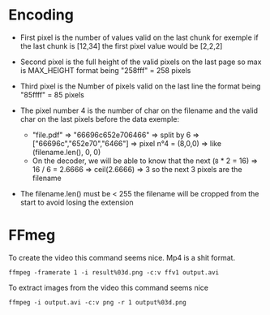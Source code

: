 # Encoding

- First pixel is the number of values valid on the last chunk for exemple if the last chunk is [12,34] the first pixel value would be [2,2,2]
- Second pixel is the full height of the valid pixels on the last page so max is MAX_HEIGHT format being "258fff" = 258 pixels
- Third pixel is the Number of pixels valid on the last line the format being "85ffff" = 85 pixels

- The pixel number 4 is the number of char on the filename and the valid char on the last pixels before the data exemple:

  - "file.pdf" => "66696c652e706466" => split by 6 => ["66696c","652e70","6466"] => pixel n°4 = (8,0,0) => like (filename.len(), 0, 0)
  - On the decoder, we will be able to know that the next (`8` \* 2 = 16) => 16 / 6 = 2.6666 => ceil(2.6666) => 3 so the next 3 pixels are the filename

- The filename.len() must be < 255 the filename will be cropped from the start to avoid losing the extension

# FFmeg

To create the video this command seems nice. Mp4 is a shit format.

```
ffmpeg -framerate 1 -i result%03d.png -c:v ffv1 output.avi
```

To extract images from the video this command seems nice

```
ffmpeg -i output.avi -c:v png -r 1 output%03d.png
```
